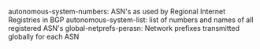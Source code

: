 autonomous-system-numbers: ASN's as used by Regional Internet Registries in BGP
autonomous-system-list: list of numbers and names of all registered ASN's
global-netprefs-perasn: Network prefixes transmitted globally for each ASN 

